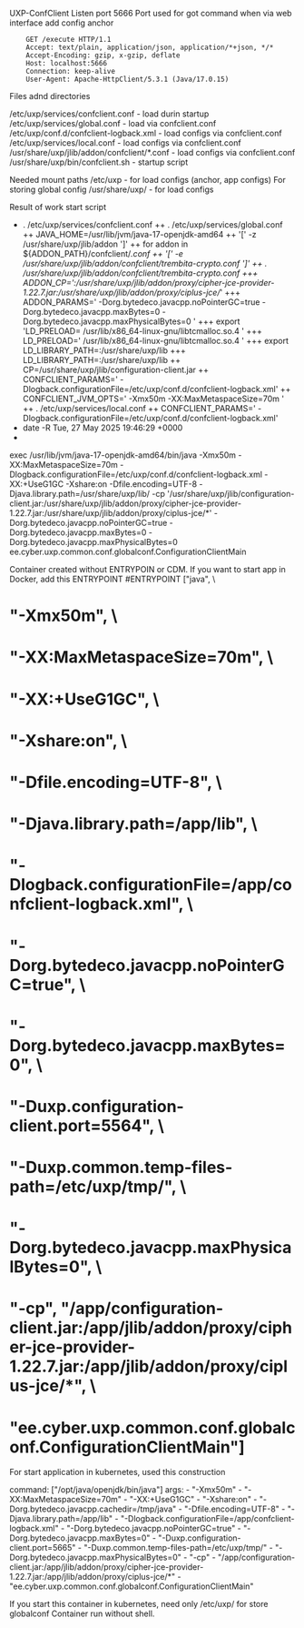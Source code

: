 UXP-ConfClient 
Listen port 5666
    Port used for got command when via web interface add config anchor

        GET /execute HTTP/1.1
        Accept: text/plain, application/json, application/*+json, */*
        Accept-Encoding: gzip, x-gzip, deflate
        Host: localhost:5666
        Connection: keep-alive
        User-Agent: Apache-HttpClient/5.3.1 (Java/17.0.15)

Files adnd directories 

/etc/uxp/services/confclient.conf - load durin startup 
/etc/uxp/services/global.conf - load via confclient.conf
/etc/uxp/conf.d/confclient-logback.xml - load configs via confclient.conf
/etc/uxp/services/local.conf  - load configs via confclient.conf
/usr/share/uxp/jlib/addon/confclient/*.conf - load configs via confclient.conf
/usr/share/uxp/bin/confclient.sh - startup script


Needed mount paths 
    /etc/uxp - for load configs (anchor, app configs) For storing global config
    /usr/share/uxp/ - for load configs 

Result of work start script 

+ . /etc/uxp/services/confclient.conf
++ . /etc/uxp/services/global.conf
++ JAVA_HOME=/usr/lib/jvm/java-17-openjdk-amd64
++ '[' -z /usr/share/uxp/jlib/addon ']'
++ for addon in ${ADDON_PATH}/confclient/*.conf
++ '[' -e /usr/share/uxp/jlib/addon/confclient/trembita-crypto.conf ']'
++ . /usr/share/uxp/jlib/addon/confclient/trembita-crypto.conf
+++ ADDON_CP=':/usr/share/uxp/jlib/addon/proxy/cipher-jce-provider-1.22.7.jar:/usr/share/uxp/jlib/addon/proxy/ciplus-jce/*'
+++ ADDON_PARAMS=' -Dorg.bytedeco.javacpp.noPointerGC=true -Dorg.bytedeco.javacpp.maxBytes=0 -Dorg.bytedeco.javacpp.maxPhysicalBytes=0 '
+++ export 'LD_PRELOAD= /usr/lib/x86_64-linux-gnu/libtcmalloc.so.4 '
+++ LD_PRELOAD=' /usr/lib/x86_64-linux-gnu/libtcmalloc.so.4 '
+++ export LD_LIBRARY_PATH=:/usr/share/uxp/lib
+++ LD_LIBRARY_PATH=:/usr/share/uxp/lib
++ CP=/usr/share/uxp/jlib/configuration-client.jar
++ CONFCLIENT_PARAMS=' -Dlogback.configurationFile=/etc/uxp/conf.d/confclient-logback.xml'
++ CONFCLIENT_JVM_OPTS=' -Xmx50m -XX:MaxMetaspaceSize=70m '
++ . /etc/uxp/services/local.conf
++ CONFCLIENT_PARAMS=' -Dlogback.configurationFile=/etc/uxp/conf.d/confclient-logback.xml'
+ date -R
Tue, 27 May 2025 19:46:29 +0000
+ 


exec /usr/lib/jvm/java-17-openjdk-amd64/bin/java -Xmx50m -XX:MaxMetaspaceSize=70m -Dlogback.configurationFile=/etc/uxp/conf.d/confclient-logback.xml -XX:+UseG1GC -Xshare:on -Dfile.encoding=UTF-8 -Djava.library.path=/usr/share/uxp/lib/ -cp '/usr/share/uxp/jlib/configuration-client.jar:/usr/share/uxp/jlib/addon/proxy/cipher-jce-provider-1.22.7.jar:/usr/share/uxp/jlib/addon/proxy/ciplus-jce/*' -Dorg.bytedeco.javacpp.noPointerGC=true -Dorg.bytedeco.javacpp.maxBytes=0 -Dorg.bytedeco.javacpp.maxPhysicalBytes=0 ee.cyber.uxp.common.conf.globalconf.ConfigurationClientMain

Container created without ENTRYPOIN or CDM. If you want to start app in Docker, add this ENTRYPOINT
#ENTRYPOINT ["java", \
#            "-Xmx50m", \
#            "-XX:MaxMetaspaceSize=70m", \
#            "-XX:+UseG1GC", \
#            "-Xshare:on", \
#            "-Dfile.encoding=UTF-8", \
#            "-Djava.library.path=/app/lib", \
#            "-Dlogback.configurationFile=/app/confclient-logback.xml", \
#            "-Dorg.bytedeco.javacpp.noPointerGC=true", \
#            "-Dorg.bytedeco.javacpp.maxBytes=0", \
#            "-Duxp.configuration-client.port=5564", \
#            "-Duxp.common.temp-files-path=/etc/uxp/tmp/", \
#            "-Dorg.bytedeco.javacpp.maxPhysicalBytes=0", \
#            "-cp", "/app/configuration-client.jar:/app/jlib/addon/proxy/cipher-jce-provider-1.22.7.jar:/app/jlib/addon/proxy/ciplus-jce/*", \
#            "ee.cyber.uxp.common.conf.globalconf.ConfigurationClientMain"]

For start application in kubernetes, used this construction

  command: ["/opt/java/openjdk/bin/java"]
  args:
    - "-Xmx50m"
    - "-XX:MaxMetaspaceSize=70m"
    - "-XX:+UseG1GC"
    - "-Xshare:on"
    - "-Dorg.bytedeco.javacpp.cachedir=/tmp/java"
    - "-Dfile.encoding=UTF-8"
    - "-Djava.library.path=/app/lib"
    - "-Dlogback.configurationFile=/app/confclient-logback.xml"
    - "-Dorg.bytedeco.javacpp.noPointerGC=true"
    - "-Dorg.bytedeco.javacpp.maxBytes=0"
    - "-Duxp.configuration-client.port=5665"
    - "-Duxp.common.temp-files-path=/etc/uxp/tmp/"
    - "-Dorg.bytedeco.javacpp.maxPhysicalBytes=0"
    - "-cp"
    - "/app/configuration-client.jar:/app/jlib/addon/proxy/cipher-jce-provider-1.22.7.jar:/app/jlib/addon/proxy/ciplus-jce/*"
    - "ee.cyber.uxp.common.conf.globalconf.ConfigurationClientMain"

If you start this container in kubernetes, need only /etc/uxp/ for store globalconf
Container run without shell.